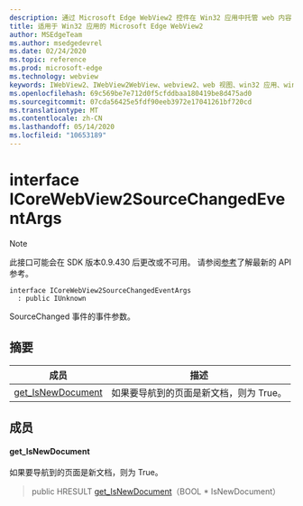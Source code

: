 ```yaml
---
description: 通过 Microsoft Edge WebView2 控件在 Win32 应用中托管 web 内容
title: 适用于 Win32 应用的 Microsoft Edge WebView2
author: MSEdgeTeam
ms.author: msedgedevrel
ms.date: 02/24/2020
ms.topic: reference
ms.prod: microsoft-edge
ms.technology: webview
keywords: IWebView2、IWebView2WebView、webview2、web 视图、win32 应用、win32、edge、ICoreWebView2、ICoreWebView2Host、浏览器控件、边缘 html
ms.openlocfilehash: 69c569be7e712d0f5cfddbaa180419be8d475ad0
ms.sourcegitcommit: 07cda56425e5fdf90eeb3972e17041261bf720cd
ms.translationtype: MT
ms.contentlocale: zh-CN
ms.lasthandoff: 05/14/2020
ms.locfileid: "10653189"
---
```

# interface ICoreWebView2SourceChangedEventArgs 

> [!NOTE]
> 此接口可能会在 SDK 版本0.9.430 后更改或不可用。 请参阅[参考](../../../webview2-api-reference.md)了解最新的 API 参考。

```
interface ICoreWebView2SourceChangedEventArgs
  : public IUnknown
```

SourceChanged 事件的事件参数。

## 摘要

 成员                        | 描述
--------------------------------|---------------------------------------------
[get_IsNewDocument](#get_isnewdocument) | 如果要导航到的页面是新文档，则为 True。

## 成员

#### get_IsNewDocument 

如果要导航到的页面是新文档，则为 True。

> public HRESULT [get_IsNewDocument](#get_isnewdocument)（BOOL * IsNewDocument）

